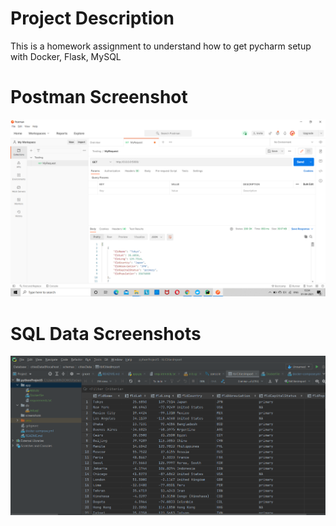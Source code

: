 # Project Description 
This is a homework assignment to understand how to get pycharm setup with Docker, Flask, MySQL

# Postman Screenshot
![postman request output](screenshots/postman.png)

# SQL Data  Screenshots
![pycharm data query](screenshots/Query.png)